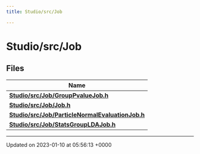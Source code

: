 ```yaml
---
title: Studio/src/Job

---
```


# Studio/src/Job



## Files

| Name           |
| -------------- |
| **[Studio/src/Job/GroupPvalueJob.h](../Files/GroupPvalueJob_8h.md#file-grouppvaluejob.h)**  |
| **[Studio/src/Job/Job.h](../Files/Job_8h.md#file-job.h)**  |
| **[Studio/src/Job/ParticleNormalEvaluationJob.h](../Files/ParticleNormalEvaluationJob_8h.md#file-particlenormalevaluationjob.h)**  |
| **[Studio/src/Job/StatsGroupLDAJob.h](../Files/StatsGroupLDAJob_8h.md#file-statsgroupldajob.h)**  |






-------------------------------

Updated on 2023-01-10 at 05:56:13 +0000
